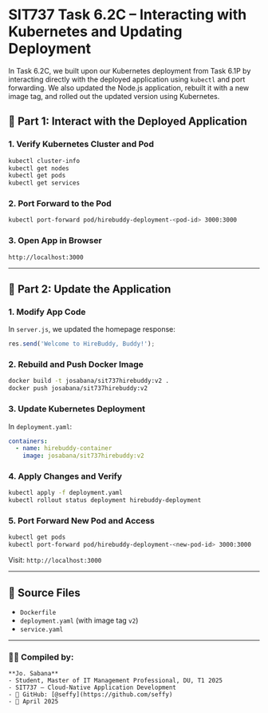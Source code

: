 # SIT737 Task 6.2C – Interacting with Kubernetes and Updating Deployment


In Task 6.2C, we built upon our Kubernetes deployment from Task 6.1P by interacting directly with the deployed application using `kubectl` and port forwarding. We also updated the Node.js application, rebuilt it with a new image tag, and rolled out the updated version using Kubernetes.


## 🔹 Part 1: Interact with the Deployed Application

### 1. Verify Kubernetes Cluster and Pod
```bash
kubectl cluster-info
kubectl get nodes
kubectl get pods
kubectl get services
```

### 2. Port Forward to the Pod
```bash
kubectl port-forward pod/hirebuddy-deployment-<pod-id> 3000:3000
```

### 3. Open App in Browser
```
http://localhost:3000
```

---

## 🔹 Part 2: Update the Application

### 1. Modify App Code
In `server.js`, we updated the homepage response:
```js
res.send('Welcome to HireBuddy, Buddy!');
```

### 2. Rebuild and Push Docker Image
```bash
docker build -t josabana/sit737hirebuddy:v2 .
docker push josabana/sit737hirebuddy:v2
```

### 3. Update Kubernetes Deployment
In `deployment.yaml`:
```yaml
containers:
  - name: hirebuddy-container
    image: josabana/sit737hirebuddy:v2
```

### 4. Apply Changes and Verify
```bash
kubectl apply -f deployment.yaml
kubectl rollout status deployment hirebuddy-deployment
```

### 5. Port Forward New Pod and Access
```bash
kubectl get pods
kubectl port-forward pod/hirebuddy-deployment-<new-pod-id> 3000:3000
```

Visit: `http://localhost:3000`

---

## 📁 Source Files

- `Dockerfile`
- `deployment.yaml` (with image tag `v2`)
- `service.yaml`





---
### 👨‍💻 Compiled by:
```
**Jo. Sabana**  
- Student, Master of IT Management Professional, DU, T1 2025
- SIT737 – Cloud-Native Application Development  
- 🔗 GitHub: [@seffy](https://github.com/seffy)
- 📅 April 2025
```